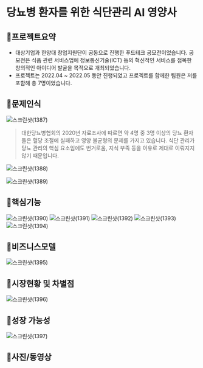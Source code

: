 # 당뇨병 환자를 위한 식단관리 AI 영양사



## :pushpin:**프로젝트요약**
- 대상기업과 한양대 창업지원단이 공동으로 진행한 푸드테크 공모전이었습니다. 
공모전은 식품 관련 서비스업에 정보통신기술(ICT) 등의 혁신적인 서비스를 접목한 
창의적인 아이디어 발굴을 목적으로 개최되었습니다.
- 프로젝트는 2022.04 ~ 2022.05 동안 진행되었고 프로젝트를 함께한 팀원은 저를 포함해 총 7명이었습니다.





## :pushpin:**문제인식**
![스크린샷(1387)](https://user-images.githubusercontent.com/99727385/175970665-b9c38402-dd47-4e59-93da-7b20aa7beccd.png)
>  대한당뇨병협회의 2020년 자료조사에 따르면 약 4명 중 3명 이상의 당뇨 환자들은 혈당 조절에 실패하고 영양 불균형의 문제를 가지고 있습니다. 식단 관리가 당뇨 관리의 핵심 요소임에도 번거로움, 지식 부족 등을 이유로 제대로 이뤄지지 않기 때문입니다.

![스크린샷(1388)](https://user-images.githubusercontent.com/99727385/175970669-0b274103-5c5e-4302-9f51-03610eaf1058.png)

![스크린샷(1389)](https://user-images.githubusercontent.com/99727385/175970672-bae487e4-67f9-4af4-89b0-2e3a12f89e99.png)
## :pushpin:**핵심기능**
![스크린샷(1390)](https://user-images.githubusercontent.com/99727385/175970673-931eb745-92e4-42cb-9c9f-bca43d2bea89.png)
![스크린샷(1391)](https://user-images.githubusercontent.com/99727385/175970675-efbe388c-669e-4be8-b57a-88c2b67cc120.png)
![스크린샷(1392)](https://user-images.githubusercontent.com/99727385/175970678-bf8334a3-1b31-4961-9da0-eeaba93fbb78.png)
![스크린샷(1393)](https://user-images.githubusercontent.com/99727385/175970679-8c5fe278-8a4b-42a6-b2a2-d4ba7f748c47.png)
![스크린샷(1394)](https://user-images.githubusercontent.com/99727385/175970680-766a1be6-3976-4951-9d64-104886e1ea64.png)

## :pushpin:**비즈니스모델**
![스크린샷(1395)](https://user-images.githubusercontent.com/99727385/175970685-1057190c-1bcc-40f2-938a-4bdd06d4dca3.png)
## :pushpin:**시장현황 및 차별점**
![스크린샷(1396)](https://user-images.githubusercontent.com/99727385/175970686-ea22d746-e313-426d-b6d7-38126bb06f6b.png)
## :pushpin:**성장 가능성**
![스크린샷(1397)](https://user-images.githubusercontent.com/99727385/175970690-aacb0699-a4f6-44f4-9057-9ad7459f0c51.png)
## :pushpin:**사진/동영상**



